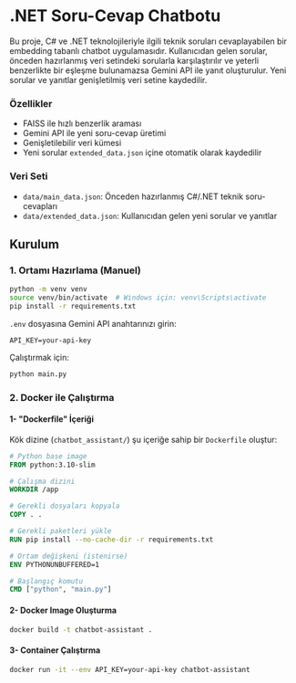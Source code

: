# .NET Soru-Cevap Chatbotu

Bu proje, C# ve .NET teknolojileriyle ilgili teknik soruları cevaplayabilen bir embedding tabanlı chatbot uygulamasıdır. Kullanıcıdan gelen sorular, önceden hazırlanmış veri setindeki sorularla karşılaştırılır ve yeterli benzerlikte bir eşleşme bulunamazsa Gemini API ile yanıt oluşturulur. Yeni sorular ve yanıtlar genişletilmiş veri setine kaydedilir.

### Özellikler

- FAISS ile hızlı benzerlik araması
- Gemini API ile yeni soru-cevap üretimi
- Genişletilebilir veri kümesi
- Yeni sorular `extended_data.json` içine otomatik olarak kaydedilir

### Veri Seti

* `data/main_data.json`: Önceden hazırlanmış C#/.NET teknik soru-cevapları
* `data/extended_data.json`: Kullanıcıdan gelen yeni sorular ve yanıtlar

## Kurulum

### 1. Ortamı Hazırlama (Manuel)

```bash
python -m venv venv
source venv/bin/activate  # Windows için: venv\Scripts\activate
pip install -r requirements.txt
````

`.env` dosyasına Gemini API anahtarınızı girin:

```
API_KEY=your-api-key
```

Çalıştırmak için:

```bash
python main.py
```

### 2. Docker ile Çalıştırma

#### 1- "Dockerfile" İçeriği

Kök dizine (`chatbot_assistant/`) şu içeriğe sahip bir `Dockerfile` oluştur:

```dockerfile
# Python base image
FROM python:3.10-slim

# Çalışma dizini
WORKDIR /app

# Gerekli dosyaları kopyala
COPY . .

# Gerekli paketleri yükle
RUN pip install --no-cache-dir -r requirements.txt

# Ortam değişkeni (istenirse)
ENV PYTHONUNBUFFERED=1

# Başlangıç komutu
CMD ["python", "main.py"]
````

#### 2- Docker Image Oluşturma

```bash
docker build -t chatbot-assistant .
```

#### 3- Container Çalıştırma

```bash
docker run -it --env API_KEY=your-api-key chatbot-assistant
```